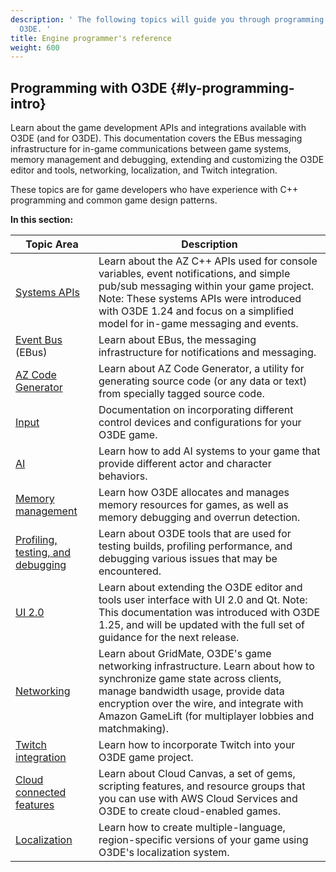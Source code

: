 ```yaml
---
description: ' The following topics will guide you through programming with and for
  O3DE. '
title: Engine programmer's reference
weight: 600
---
```


## Programming with O3DE {#ly-programming-intro}

Learn about the game development APIs and integrations available with O3DE \(and for O3DE\)\. This documentation covers the EBus messaging infrastructure for in\-game communications between game systems, memory management and debugging, extending and customizing the O3DE editor and tools, networking, localization, and Twitch integration\.

These topics are for game developers who have experience with C\+\+ programming and common game design patterns\.


**In this section:**

| Topic Area | Description |
| --- | --- |
| [Systems APIs](/docs/userguide/systems-intro.md) | Learn about the AZ C\+\+ APIs used for console variables, event notifications, and simple pub/sub messaging within your game project\. Note: These systems APIs were introduced with O3DE 1\.24 and focus on a simplified model for in\-game messaging and events\. |
| [Event Bus](/docs/user-guide/features/engine/ebus/_index.md) \(EBus\) | Learn about EBus, the messaging infrastructure for notifications and messaging\.  |
| [AZ Code Generator](/docs/user-guide/features/engine/codegen/intro.md) | Learn about AZ Code Generator, a utility for generating source code \(or any data or text\) from specially tagged source code\. |
| [Input](/docs/user-guide/features/interactivity/input/input-intro.md) | Documentation on incorporating different control devices and configurations for your O3DE game\. |
| [AI](/docs/userguide/ai/intro.md) | Learn how to add AI systems to your game that provide different actor and character behaviors\. |
| [Memory management](/docs/user-guide/features/engine/memory/allocators.md) | Learn how O3DE allocates and manages memory resources for games, as well as memory debugging and overrun detection\. |
| [Profiling, testing, and debugging](/docs/userguide/programming/testing/debugging-intro.md) | Learn about O3DE tools that are used for testing builds, profiling performance, and debugging various issues that may be encountered\. |
|  [UI 2\.0](/docs/userguide/ui20.md) | Learn about extending the O3DE editor and tools user interface with UI 2\.0 and Qt\. Note: This documentation was introduced with O3DE 1\.25, and will be updated with the full set of guidance for the next release\. |
| [Networking](/docs/userguide/networking/intro.md) | Learn about GridMate, O3DE's game networking infrastructure\. Learn about how to synchronize game state across clients, manage bandwidth usage, provide data encryption over the wire, and integrate with Amazon GameLift \(for multiplayer lobbies and matchmaking\)\. |
| [Twitch integration](/docs/userguide/gems/twitch/intro.md) | Learn how to incorporate Twitch into your O3DE game project\. |
| [Cloud connected features](/docs/userguide/gems/cloud-canvas/intro.md) | Learn about Cloud Canvas, a set of gems, scripting features, and resource groups that you can use with AWS Cloud Services and O3DE to create cloud\-enabled games\. |
| [Localization](/docs/userguide/localization/intro.md) | Learn how to create multiple\-language, region\-specific versions of your game using O3DE's localization system\. |